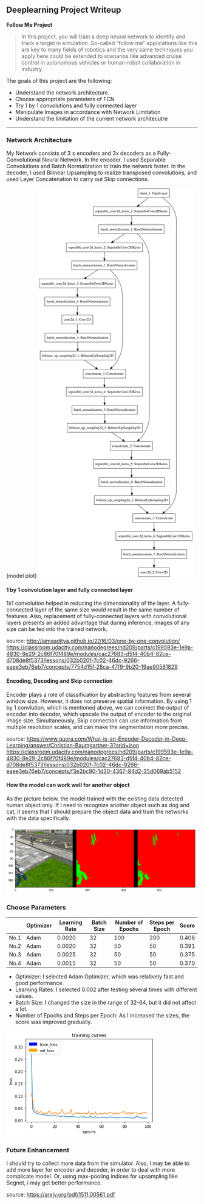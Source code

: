 ## Deeplearning Project Writeup ##

**Follow Me Project**

>In this project, you will train a deep neural network to identify and track a target in simulation. So-called “follow me” applications like this are key to many fields of robotics and the very same techniques you apply here could be extended to scenarios like advanced cruise control in autonomous vehicles or human-robot collaboration in industry.

The goals of this project are the following:
* Understand the network architecture.
* Choose appropriate parameters of FCN
* Try 1 by 1 convolutions and fully connected layer
* Manipulate Images in accordance with Network Limitation
* Understand the limitation of the current network architecutre

[image1]: ./example/model.png "model plot"
[image2]: ./example/segmentation_image.png "segmentation image"
[image3]: ./example/learning_history.png "learning history"


----
### Network Architecture ###

My Network consists of 3 x encoders and 3x decoders as a Fully-Convolutional Neural Network. In the encoder, I used Separable Convolutions and Batch Normalization to train the network faster. In the decoder, I used Bilinear Upsampling to realize transposed convolutions, and used Layer Concatenation to carry out Skip connections.

(model plot)
![alt text][image1]


#### 1 by 1 convolution layer and fully connected layer ####

1x1 convolution helped in reducing the dimensionality of the layer. A fully-connected layer of the same size would result in the same number of features. Also, replacement of fully-connected layers with convolutional layers presents an added advantage that during inference, images of any size can be fed into the trained network.

source: 
http://iamaaditya.github.io/2016/03/one-by-one-convolution/
https://classroom.udacity.com/nanodegrees/nd209/parts/c199593e-1e9a-4830-8e29-2c86f70f489e/modules/cac27683-d5f4-40b4-82ce-d708de8f5373/lessons/032b020f-7c02-46dc-9266-eaee3eb76eb7/concepts/7754d15f-28ca-47f9-9b20-19ae90581829


#### Encoding, Decoding and Skip connection ####

Encoder plays a role of classification by abstracting features from several window size. However, it does not preserve spatial information. By using 1 by 1 convlution, which is mentioned above, we can connect the output of encoder into decoder, which upscale the output of encoder to the original image size. Simultaneously, Skip connection can use information from multiple resolution scales, and can make the segmentation more precise.

source:
https://www.quora.com/What-is-an-Encoder-Decoder-in-Deep-Learning/answer/Christian-Baumgartner-3?srid=ison
https://classroom.udacity.com/nanodegrees/nd209/parts/c199593e-1e9a-4830-8e29-2c86f70f489e/modules/cac27683-d5f4-40b4-82ce-d708de8f5373/lessons/032b020f-7c02-46dc-9266-eaee3eb76eb7/concepts/f3e2bc90-1d30-4367-84d2-35d069ab5152


#### How the model can work well for another object ####

As the picture below, the model trained with the existing data detected human object only. If I need to recognize another object such as dog and cat, it seems that I should prepare the object data and train the networks with the data specifically.

![alt text][image2]


### Choose Parameters ###

|  | Optimizer | Learning Rate | Batch Size | Number of Epochs | Steps per Epoch | Score |
|----|----|----|----|----|----|----|
| No.1 | Adam | 0.0020 | 32 | 100 | 200 | 0.406 |
| No.2 | Adam | 0.0020 | 32 | 50  | 50  | 0.391 |
| No.3 | Adam | 0.0025 | 32 | 50  | 50  | 0.375 |
| No.4 | Adam | 0.0015 | 32 | 50  | 50  | 0.370 |

* Optimizer: I selected Adam Optimizer, which was relatively fast and good performance.
* Learning Rates: I selected 0.002 after testing several times with different values.
* Batch Size: I changed the size in the range of 32-64, but it did not affect a lot.
* Number of Epochs and Steps per Epoch: As I increased the sizes, the score was improved gradually.

![alt text][image3]


### Future Enhancement ###
I should try to collect more data from the simulator. Also, I may be able to add more layer for encoder and decoder, in order to deal with more complicate model. Or, using max-pooling indices for upsampling like Segnet, i may get better performance.

source:
https://arxiv.org/pdf/1511.00561.pdf
